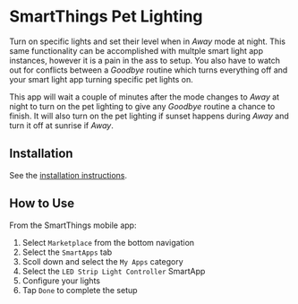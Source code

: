 # SmartThings Pet Lighting

Turn on specific lights and set their level when in _Away_ mode at night. This same functionality can be accomplished with multple smart light app instances, however it is a pain in the ass to setup. You also have to watch out for conflicts between a _Goodbye_ routine which turns everything off and your smart light app turning specific pet lights on. 

This app will wait a couple of minutes after the mode changes to _Away_ at night to turn on the pet lighting to give any _Goodbye_ routine a chance to finish. It will also turn on the pet lighting if sunset happens during _Away_ and turn it off at sunrise if _Away_.

## Installation

See the [installation instructions](../../../README.md#installation).

## How to Use

From the SmartThings mobile app:

1. Select `Marketplace` from the bottom navigation
2. Select the `SmartApps` tab
3. Scoll down and select the `My Apps` category
4. Select the `LED Strip Light Controller` SmartApp
5. Configure your lights
6. Tap `Done` to complete the setup
